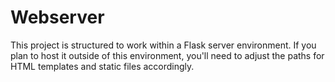 # Webserver
This project is structured to work within a Flask server environment. If you plan to host it outside of this environment, you'll need to adjust the paths for HTML templates and static files accordingly.
